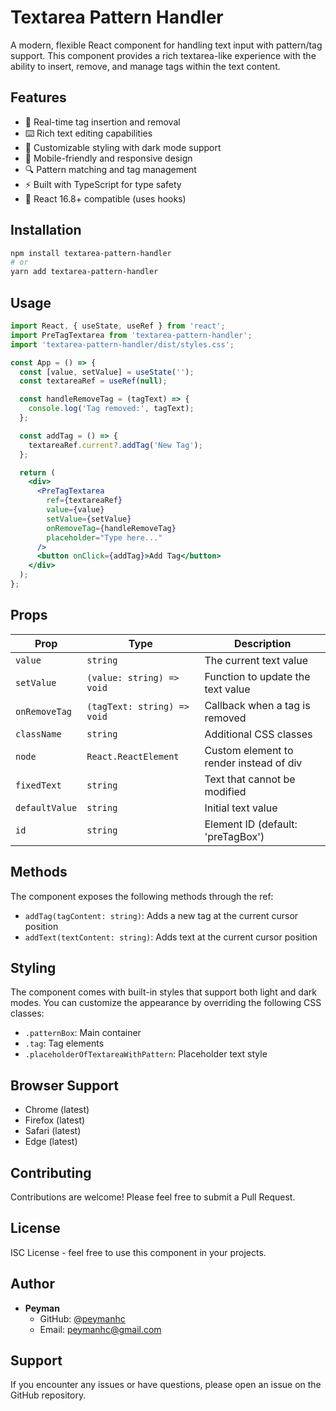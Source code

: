 # Textarea Pattern Handler

A modern, flexible React component for handling text input with pattern/tag support. This component provides a rich textarea-like experience with the ability to insert, remove, and manage tags within the text content.

## Features

- 🔄 Real-time tag insertion and removal
- ⌨️ Rich text editing capabilities
- 🎨 Customizable styling with dark mode support
- 📱 Mobile-friendly and responsive design
- 🔍 Pattern matching and tag management
- ⚡ Built with TypeScript for type safety
- 🎯 React 16.8+ compatible (uses hooks)

## Installation

```bash
npm install textarea-pattern-handler
# or
yarn add textarea-pattern-handler
```

## Usage

```jsx
import React, { useState, useRef } from 'react';
import PreTagTextarea from 'textarea-pattern-handler';
import 'textarea-pattern-handler/dist/styles.css';

const App = () => {
  const [value, setValue] = useState('');
  const textareaRef = useRef(null);

  const handleRemoveTag = (tagText) => {
    console.log('Tag removed:', tagText);
  };

  const addTag = () => {
    textareaRef.current?.addTag('New Tag');
  };

  return (
    <div>
      <PreTagTextarea
        ref={textareaRef}
        value={value}
        setValue={setValue}
        onRemoveTag={handleRemoveTag}
        placeholder="Type here..."
      />
      <button onClick={addTag}>Add Tag</button>
    </div>
  );
};
```

## Props

| Prop | Type | Description |
|------|------|-------------|
| `value` | `string` | The current text value |
| `setValue` | `(value: string) => void` | Function to update the text value |
| `onRemoveTag` | `(tagText: string) => void` | Callback when a tag is removed |
| `className` | `string` | Additional CSS classes |
| `node` | `React.ReactElement` | Custom element to render instead of div |
| `fixedText` | `string` | Text that cannot be modified |
| `defaultValue` | `string` | Initial text value |
| `id` | `string` | Element ID (default: 'preTagBox') |

## Methods

The component exposes the following methods through the ref:

- `addTag(tagContent: string)`: Adds a new tag at the current cursor position
- `addText(textContent: string)`: Adds text at the current cursor position

## Styling

The component comes with built-in styles that support both light and dark modes. You can customize the appearance by overriding the following CSS classes:

- `.patternBox`: Main container
- `.tag`: Tag elements
- `.placeholderOfTextareaWithPattern`: Placeholder text style

## Browser Support

- Chrome (latest)
- Firefox (latest)
- Safari (latest)
- Edge (latest)

## Contributing

Contributions are welcome! Please feel free to submit a Pull Request.

## License

ISC License - feel free to use this component in your projects.

## Author

- **Peyman**
  - GitHub: [@peymanhc](https://github.com/peymanhc)
  - Email: peymanhc@gmail.com

## Support

If you encounter any issues or have questions, please open an issue on the GitHub repository. 